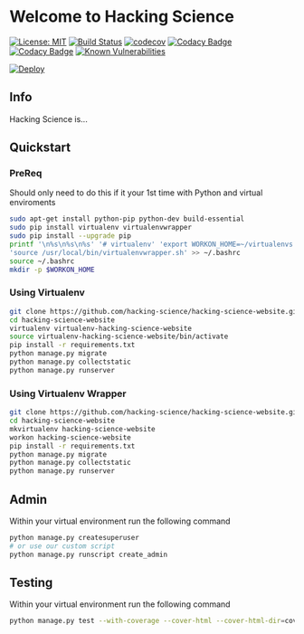 # Welcome to Hacking Science
[![License: MIT](https://img.shields.io/badge/License-MIT-yellow.svg)](https://opensource.org/licenses/MIT) 
[![Build Status](https://travis-ci.org/hacking-science/hacking-science-website.svg?branch=master)](https://travis-ci.org/hacking-science/hacking-science-website)
[![codecov](https://codecov.io/gh/hacking-science/hacking-science-website/branch/master/graph/badge.svg)](https://codecov.io/gh/hacking-science/hacking-science-website) 
[![Codacy Badge](https://api.codacy.com/project/badge/Grade/e897ffd108c344e9a81de621df3c2698)](https://www.codacy.com/app/hacking-science/hacking-science-website)
[![Codacy Badge](https://api.codacy.com/project/badge/Coverage/e897ffd108c344e9a81de621df3c2698)](https://www.codacy.com/app/hacking-science/hacking-science-website)
[![Known Vulnerabilities](https://snyk.io/test/github/hacking-science/hacking-science-website/badge.svg)](https://snyk.io/test/github/hacking-science/hacking-science-website) 

[![Deploy](https://www.herokucdn.com/deploy/button.svg)](https://heroku.com/deploy?template=https://github.com/hacking-science/hacking-science-website)
## Info
Hacking Science is...

## Quickstart

### PreReq
Should only need to do this if it your 1st time with Python and virtual enviroments
```bash
sudo apt-get install python-pip python-dev build-essential
sudo pip install virtualenv virtualenvwrapper
sudo pip install --upgrade pip
printf '\n%s\n%s\n%s' '# virtualenv' 'export WORKON_HOME=~/virtualenvs' \
'source /usr/local/bin/virtualenvwrapper.sh' >> ~/.bashrc
source ~/.bashrc
mkdir -p $WORKON_HOME
```

### Using Virtualenv
````bash
git clone https://github.com/hacking-science/hacking-science-website.git
cd hacking-science-website
virtualenv virtualenv-hacking-science-website 
source virtualenv-hacking-science-website/bin/activate 
pip install -r requirements.txt
python manage.py migrate
python manage.py collectstatic
python manage.py runserver
````

### Using Virtualenv Wrapper
````bash
git clone https://github.com/hacking-science/hacking-science-website.git
cd hacking-science-website
mkvirtualenv hacking-science-website
workon hacking-science-website
pip install -r requirements.txt
python manage.py migrate
python manage.py collectstatic
python manage.py runserver
````



## Admin
Within your virtual environment run the following command
````bash
python manage.py createsuperuser
# or use our custom script
python manage.py runscript create_admin
````

## Testing
Within your virtual environment run the following command
````bash
python manage.py test --with-coverage --cover-html --cover-html-dir=coverage
````
